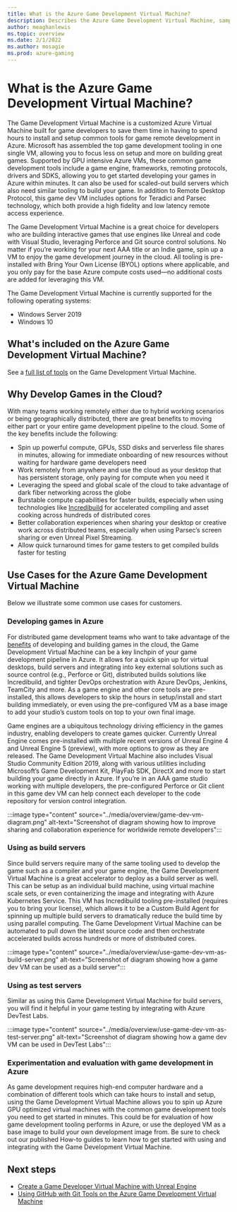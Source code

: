 ```yaml
---
title: What is the Azure Game Development Virtual Machine? 
description: Describes the Azure Game Development Virtual Machine, sample use cases, and how to use the Azure Game Development Virtual Machine as a game build server.
author: meaghanlewis
ms.topic: overview
ms.date: 2/1/2022
ms.author: mosagie
ms.prod: azure-gaming
---
```


# What is the Azure Game Development Virtual Machine?

The Game Development Virtual Machine is a customized Azure Virtual Machine built for game developers to save them time in having to spend hours to install and setup common tools for game remote development in Azure. Microsoft has assembled the top game development tooling in one single VM, allowing you to focus less on setup and more on building great games. Supported by GPU intensive Azure VMs, these common game development tools include a game engine, frameworks, remoting protocols, drivers and SDKS, allowing you to get started developing your games in Azure within minutes. It can also be used for scaled-out build servers which also need similar tooling to build your game. In addition to Remote Desktop Protocol, this game dev VM includes options for Teradici and Parsec technology, which both provide a high fidelity and low latency remote access experience.

The Game Development Virtual Machine is a great choice for developers who are building interactive games that use engines like Unreal and code with Visual Studio, leveraging Perforce and Git source control solutions. No matter if you’re working for your next AAA title or an Indie game, spin up a VM to enjoy the game development journey in the cloud. All tooling is pre-installed with Bring Your Own License (BYOL) options where applicable, and you only pay for the base Azure compute costs used—no additional costs are added for leveraging this VM.

The Game Development Virtual Machine is currently supported for the following operating systems:

* Windows Server 2019
* Windows 10

## What's included on the Azure Game Development Virtual Machine?

See a [full list of tools](./tools-included-azure-game-dev-kit.md) on the Game Development Virtual Machine.

## Why Develop Games in the Cloud?

With many teams working remotely either due to hybrid working scenarios or being geographically distributed, there are great benefits to moving either part or your entire game development pipeline to the cloud. Some of the key benefits include the following:

* Spin up powerful compute, GPUs, SSD disks and serverless file shares in minutes, allowing for immediate onboarding of new resources without waiting for hardware game developers need
* Work remotely from anywhere and use the cloud as your desktop that has persistent storage, only paying for compute when you need it
* Leveraging the speed and global scale of the cloud to take advantage of dark fiber networking across the globe
* Burstable compute capabilities for faster builds, especially when using technologies like [Incredibuild](https://www.incredibuild.com/partners/azure) for accelerated compiling and asset cooking across hundreds of distributed cores
* Better collaboration experiences when sharing your desktop or creative work across distributed teams, especially when using Parsec’s screen sharing or even Unreal Pixel Streaming.
* Allow quick turnaround times for game testers to get compiled builds faster for testing

## Use Cases for the Azure Game Development Virtual Machine

Below we illustrate some common use cases for customers.

### Developing games in Azure

For distributed game development teams who want to take advantage of the [benefits](./overview.md#why-develop-games-in-the-cloud) of developing and building games in the cloud, the Game Development Virtual Machine can be a key linchpin of your game development pipeline in Azure. It allows for a quick spin up for virtual desktops, build servers and integrating into key external solutions such as source control (e.g., Perforce or Git), distributed builds solutions like Incredibuild, and tighter DevOps orchestration with Azure DevOps, Jenkins, TeamCity and more. As a game engine and other core tools are pre-installed, this allows developers to skip the hours in setup/install and start building immediately, or even using the pre-configured VM as a base image to add your studio’s custom tools on top to your own final image.

Game engines are a ubiquitous technology driving efficiency in the games industry, enabling developers to create games quicker. Currently Unreal Engine comes pre-installed with multiple recent versions of Unreal Engine 4 and Unreal Engine 5 (preview), with more options to grow as they are released. The Game Development Virtual Machine also includes Visual Studio Community Edition 2019, along with various utilities including Microsoft’s Game Development Kit, PlayFab SDK, DirectX and more to start building your game directly in Azure. If you’re in an AAA game studio working with multiple developers, the pre-configured Perforce or Git client in this game dev VM can help connect each developer to the code repository for version control integration.

:::image type="content" source="../media/overview/game-dev-vm-diagram.png" alt-text="Screenshot of diagram showing how to improve sharing and collaboration experience for worldwide remote developers":::

### Using as build servers

Since build servers require many of the same tooling used to develop the game such as a compiler and your game engine, the Game Development Virtual Machine is a great accelerator to deploy as a build server as well. This can be setup as an individual build machine, using virtual machine scale sets, or even containerizing the image and integrating with Azure Kubernetes Service. This VM has Incredibuild tooling pre-installed (requires you to bring your license), which allows it to be a Custom Build Agent for spinning up multiple build servers to dramatically reduce the build time by using parallel computing. The Game Development Virtual Machine can be automated to pull down the latest source code and then orchestrate accelerated builds across hundreds or more of distributed cores.

:::image type="content" source="../media/overview/use-game-dev-vm-as-build-server.png" alt-text="Screenshot of diagram showing how a game dev VM can be used as a build server":::

### Using as test servers

Similar as using this Game Development Virtual Machine for build servers, you will find it helpful in your game testing by integrating with Azure DevTest Labs.

:::image type="content" source="../media/overview/use-game-dev-vm-as-test-server.png" alt-text="Screenshot of diagram showing how a game dev VM can be used in DevTest Labs":::

### Experimentation and evaluation with game development in Azure

As game development requires high-end computer hardware and a combination of different tools which can take hours to install and setup, using the Game Development Virtual Machine allows you to spin up Azure GPU optimized virtual machines with the common game development tools you need to get started in minutes. This could be for evaluation of how game development tooling performs in Azure, or use the deployed VM as a base image to build your own development image from. Be sure to check out our published How-to guides to learn how to get started with using and integrating with the Game Development Virtual Machine.

## Next steps

* [Create a Game Developer Virtual Machine with Unreal Engine](./create-game-development-vm-for-unreal.md)
* [Using GitHub with Git Tools on the Azure Game Development Virtual Machine](./github-git-tools-on-vm.md)
